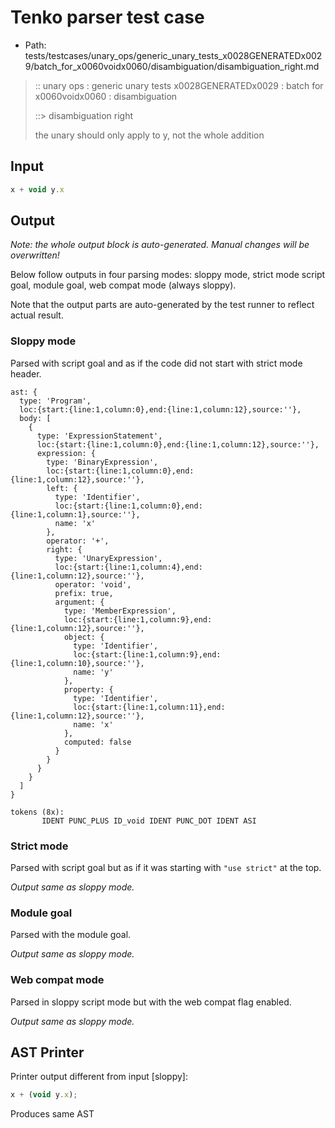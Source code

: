# Tenko parser test case

- Path: tests/testcases/unary_ops/generic_unary_tests_x0028GENERATEDx0029/batch_for_x0060voidx0060/disambiguation/disambiguation_right.md

> :: unary ops : generic unary tests x0028GENERATEDx0029 : batch for x0060voidx0060 : disambiguation
>
> ::> disambiguation right
>
> the unary should only apply to y, not the whole addition

## Input

`````js
x + void y.x
`````

## Output

_Note: the whole output block is auto-generated. Manual changes will be overwritten!_

Below follow outputs in four parsing modes: sloppy mode, strict mode script goal, module goal, web compat mode (always sloppy).

Note that the output parts are auto-generated by the test runner to reflect actual result.

### Sloppy mode

Parsed with script goal and as if the code did not start with strict mode header.

`````
ast: {
  type: 'Program',
  loc:{start:{line:1,column:0},end:{line:1,column:12},source:''},
  body: [
    {
      type: 'ExpressionStatement',
      loc:{start:{line:1,column:0},end:{line:1,column:12},source:''},
      expression: {
        type: 'BinaryExpression',
        loc:{start:{line:1,column:0},end:{line:1,column:12},source:''},
        left: {
          type: 'Identifier',
          loc:{start:{line:1,column:0},end:{line:1,column:1},source:''},
          name: 'x'
        },
        operator: '+',
        right: {
          type: 'UnaryExpression',
          loc:{start:{line:1,column:4},end:{line:1,column:12},source:''},
          operator: 'void',
          prefix: true,
          argument: {
            type: 'MemberExpression',
            loc:{start:{line:1,column:9},end:{line:1,column:12},source:''},
            object: {
              type: 'Identifier',
              loc:{start:{line:1,column:9},end:{line:1,column:10},source:''},
              name: 'y'
            },
            property: {
              type: 'Identifier',
              loc:{start:{line:1,column:11},end:{line:1,column:12},source:''},
              name: 'x'
            },
            computed: false
          }
        }
      }
    }
  ]
}

tokens (8x):
       IDENT PUNC_PLUS ID_void IDENT PUNC_DOT IDENT ASI
`````

### Strict mode

Parsed with script goal but as if it was starting with `"use strict"` at the top.

_Output same as sloppy mode._

### Module goal

Parsed with the module goal.

_Output same as sloppy mode._

### Web compat mode

Parsed in sloppy script mode but with the web compat flag enabled.

_Output same as sloppy mode._

## AST Printer

Printer output different from input [sloppy]:

````js
x + (void y.x);
````

Produces same AST
